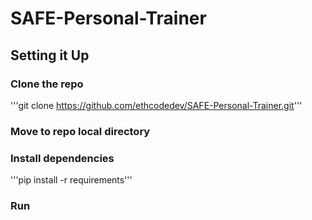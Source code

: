 # SAFE-Personal-Trainer

## Setting it Up

### Clone the repo
'''git clone https://github.com/ethcodedev/SAFE-Personal-Trainer.git'''

### Move to repo local directory

### Install dependencies
'''pip install -r requirements'''

### Run
